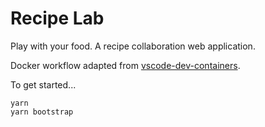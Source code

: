 # Recipe Lab

Play with your food. A recipe collaboration web application.

Docker workflow adapted from [vscode-dev-containers](https://github.com/microsoft/vscode-dev-containers/tree/master/containers/javascript-node-postgres).

To get started...

```shell
yarn
yarn bootstrap
```